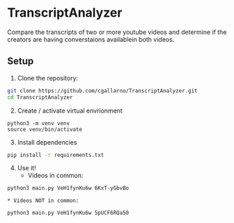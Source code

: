 # TranscriptAnalyzer

Compare the transcripts of two or more youtube videos and determine if the creators are having converstaions availablein both videos.

## Setup

1. Clone the repository:

```bash
git clone https://github.com/cgallarno/TranscriptAnalyzer.git
cd TranscriptAnalyzer
```

2. Create / activate virtual envrionment

```
python3 -m venv venv
source venv/bin/activate
```

3. Install dependencies

```bash
pip install -r requirements.txt
```

4. Use it!
   - Videos in common:

```bash
python3 main.py VeH1fynKu6w 6KxT-yGbvBo
```

    * Videos NOT in common:

```bash
python3 main.py VeH1fynKu6w 5pUCF6RQa50
```
